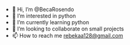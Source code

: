 - 👋 Hi, I’m @BecaRosendo
- 👀 I’m interested in python
- 🌱 I’m currently learning python
- 💞️ I’m looking to collaborate on small projects
- 📫 How to reach me rebekaa128@gmail.com

<!---
BecaRosendo/BecaRosendo is a ✨ special ✨ repository because its `README.md` (this file) appears on your GitHub profile.
You can click the Preview link to take a look at your changes.
--->
